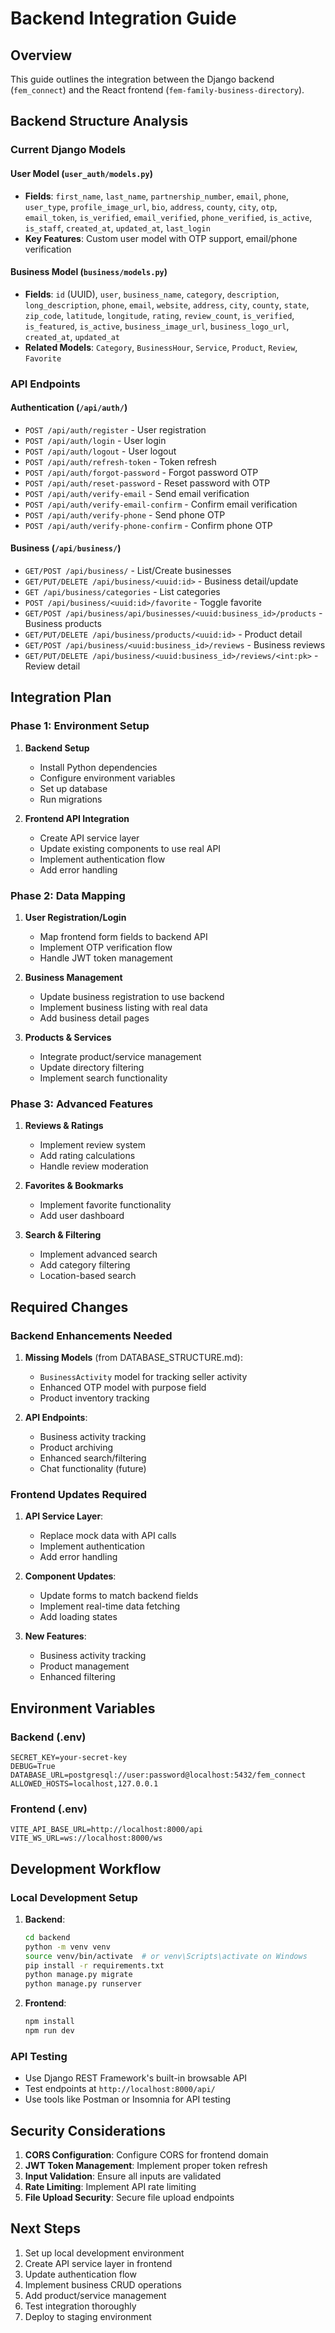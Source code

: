 # Backend Integration Guide

## Overview
This guide outlines the integration between the Django backend (`fem_connect`) and the React frontend (`fem-family-business-directory`).

## Backend Structure Analysis

### Current Django Models

#### User Model (`user_auth/models.py`)
- **Fields**: `first_name`, `last_name`, `partnership_number`, `email`, `phone`, `user_type`, `profile_image_url`, `bio`, `address`, `county`, `city`, `otp`, `email_token`, `is_verified`, `email_verified`, `phone_verified`, `is_active`, `is_staff`, `created_at`, `updated_at`, `last_login`
- **Key Features**: Custom user model with OTP support, email/phone verification

#### Business Model (`business/models.py`)
- **Fields**: `id` (UUID), `user`, `business_name`, `category`, `description`, `long_description`, `phone`, `email`, `website`, `address`, `city`, `county`, `state`, `zip_code`, `latitude`, `longitude`, `rating`, `review_count`, `is_verified`, `is_featured`, `is_active`, `business_image_url`, `business_logo_url`, `created_at`, `updated_at`
- **Related Models**: `Category`, `BusinessHour`, `Service`, `Product`, `Review`, `Favorite`

### API Endpoints

#### Authentication (`/api/auth/`)
- `POST /api/auth/register` - User registration
- `POST /api/auth/login` - User login
- `POST /api/auth/logout` - User logout
- `POST /api/auth/refresh-token` - Token refresh
- `POST /api/auth/forgot-password` - Forgot password OTP
- `POST /api/auth/reset-password` - Reset password with OTP
- `POST /api/auth/verify-email` - Send email verification
- `POST /api/auth/verify-email-confirm` - Confirm email verification
- `POST /api/auth/verify-phone` - Send phone OTP
- `POST /api/auth/verify-phone-confirm` - Confirm phone OTP

#### Business (`/api/business/`)
- `GET/POST /api/business/` - List/Create businesses
- `GET/PUT/DELETE /api/business/<uuid:id>` - Business detail/update
- `GET /api/business/categories` - List categories
- `POST /api/business/<uuid:id>/favorite` - Toggle favorite
- `GET/POST /api/business/api/businesses/<uuid:business_id>/products` - Business products
- `GET/PUT/DELETE /api/business/products/<uuid:id>` - Product detail
- `GET/POST /api/business/<uuid:business_id>/reviews` - Business reviews
- `GET/PUT/DELETE /api/business/<uuid:business_id>/reviews/<int:pk>` - Review detail

## Integration Plan

### Phase 1: Environment Setup
1. **Backend Setup**
   - Install Python dependencies
   - Configure environment variables
   - Set up database
   - Run migrations

2. **Frontend API Integration**
   - Create API service layer
   - Update existing components to use real API
   - Implement authentication flow
   - Add error handling

### Phase 2: Data Mapping
1. **User Registration/Login**
   - Map frontend form fields to backend API
   - Implement OTP verification flow
   - Handle JWT token management

2. **Business Management**
   - Update business registration to use backend
   - Implement business listing with real data
   - Add business detail pages

3. **Products & Services**
   - Integrate product/service management
   - Update directory filtering
   - Implement search functionality

### Phase 3: Advanced Features
1. **Reviews & Ratings**
   - Implement review system
   - Add rating calculations
   - Handle review moderation

2. **Favorites & Bookmarks**
   - Implement favorite functionality
   - Add user dashboard

3. **Search & Filtering**
   - Implement advanced search
   - Add category filtering
   - Location-based search

## Required Changes

### Backend Enhancements Needed
1. **Missing Models** (from DATABASE_STRUCTURE.md):
   - `BusinessActivity` model for tracking seller activity
   - Enhanced OTP model with purpose field
   - Product inventory tracking

2. **API Endpoints**:
   - Business activity tracking
   - Product archiving
   - Enhanced search/filtering
   - Chat functionality (future)

### Frontend Updates Required
1. **API Service Layer**:
   - Replace mock data with API calls
   - Implement authentication
   - Add error handling

2. **Component Updates**:
   - Update forms to match backend fields
   - Implement real-time data fetching
   - Add loading states

3. **New Features**:
   - Business activity tracking
   - Product management
   - Enhanced filtering

## Environment Variables

### Backend (.env)
```
SECRET_KEY=your-secret-key
DEBUG=True
DATABASE_URL=postgresql://user:password@localhost:5432/fem_connect
ALLOWED_HOSTS=localhost,127.0.0.1
```

### Frontend (.env)
```
VITE_API_BASE_URL=http://localhost:8000/api
VITE_WS_URL=ws://localhost:8000/ws
```

## Development Workflow

### Local Development Setup
1. **Backend**:
   ```bash
   cd backend
   python -m venv venv
   source venv/bin/activate  # or venv\Scripts\activate on Windows
   pip install -r requirements.txt
   python manage.py migrate
   python manage.py runserver
   ```

2. **Frontend**:
   ```bash
   npm install
   npm run dev
   ```

### API Testing
- Use Django REST Framework's built-in browsable API
- Test endpoints at `http://localhost:8000/api/`
- Use tools like Postman or Insomnia for API testing

## Security Considerations
1. **CORS Configuration**: Configure CORS for frontend domain
2. **JWT Token Management**: Implement proper token refresh
3. **Input Validation**: Ensure all inputs are validated
4. **Rate Limiting**: Implement API rate limiting
5. **File Upload Security**: Secure file upload endpoints

## Next Steps
1. Set up local development environment
2. Create API service layer in frontend
3. Update authentication flow
4. Implement business CRUD operations
5. Add product/service management
6. Test integration thoroughly
7. Deploy to staging environment 
